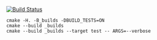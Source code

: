 [![Build Status](https://travis-ci.org/ilya41299/scoped_ptr.svg?branch=master)](https://travis-ci.org/ilya41299/scoped_ptr)

```
cmake -H. -B_builds -DBUILD_TESTS=ON
cmake --build _builds
cmake --build _builds --target test -- ARGS=--verbose
```
